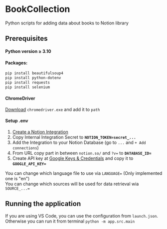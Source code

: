 # BookCollection

Python scripts for adding data about books to Notion library

## Prerequisites

#### Python version ≥ 3.10

#### Packages:
```bash
pip install beautifulsoup4
pip install python-dotenv
pip install requests
pip install selenium
```

#### ChromeDriver
[Download](https://googlechromelabs.github.io/chrome-for-testing/) `chromedriver.exe` and add it to `path`

#### Setup .env
1. [Create a Notion Integration](https://www.notion.so/profile/integrations)
2. Copy Internal Integration Secret to **`NOTION_TOKEN=secret_...`**
3. Add the Integration to your Notion Database (go to `...` and `+ Add connections`)
4. From URL copy part in between `notion.so/` and `?v=` to **`DATABASE_ID=`**
5. Create API key at [Google Keys & Credentials](https://console.cloud.google.com/apis/credentials) and copy it to **`GOOGLE_API_KEY=`**

You can change which language file to use via `LANGUAGE=` (Only implemented one is "en")  
You can change which sources will be used for data retrieval wia `SOURCE_...=`

## Running the application
If you are using VS Code, you can use the configuration from `launch.json`.  
Otherwise you can run it from terminal `python -m app.src.main`